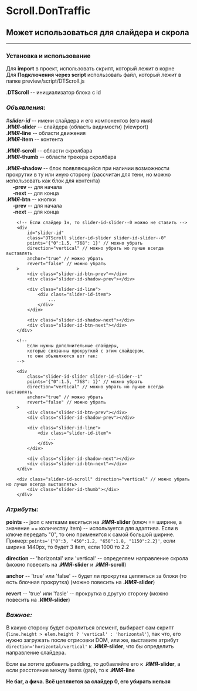 # Scroll.DonTraffic
## Может использоваться для слайдера и скрола

----------------------

### Установка и использование

Для **import** в проект, использовать скрипт, который лежит в корне  
Для **Подключения через script** использовать файл, который лежит в папке preview/script/DTScroll.js  

.**DTScroll** -- инициализатор блока с id  

### *Объявления:*  
#***slider-id*** -- имени слайдера и его компонентов (его имя)  
.***ИМЯ*-slider** -- слайдера (область видимости) (viewport)  
.***ИМЯ*-line** -- области движения  
.***ИМЯ*-item** -- контента  

.***ИМЯ*-scroll** -- области скролбара  
.***ИМЯ*-thumb** -- области трекера скролбара  

.***ИМЯ*-shadow** -- блок появляющийся при наличии возможности прокрутки в ту или иную сторону (рассчитан для тени, но можно использовать как блок для контента)  
    &emsp; **-prev** -- для начала  
    &emsp; **-next** -- для конца  
.***ИМЯ*-btn** -- кнопки  
    &emsp; **-prev** -- для начала  
    &emsp; **-next** -- для конца  


```
    <!-- Если слайдер 1н, то slider-id-slider--0 можно не ставить -->
    <div 
        id="slider-id" 
        class="DTScroll slider-id-slider slider-id-slider--0"
        points='{"0":1.5, "768": 1}' // можно убрать
        direction="vertical" // можно убрать но лучше всегда выставлять
        anchor="true" // можно убрать
        revert="false" // можно убрать
    >
        <div class="slider-id-btn-prev"></div>
        <div class="slider-id-shadow-prev"></div>

        <div class="slider-id-line">
            <div class="slider-id-item">
                ...
            </div>
        </div>

        <div class="slider-id-shadow-next"></div>
        <div class="slider-id-btn-next"></div>
    </div>

    <!-- 
        Если нужны дополнительные слайдеры, 
        которые связанны прокруткой с этим слайдером, 
        то они обьявляются вот так: 
    -->
    
    <div 
        class="slider-id-slider slider-id-slider--1"
        points='{"0":1.5, "768": 1}' // можно убрать
        direction="vertical" // можно убрать но лучше всегда выставлять
        anchor="true" // можно убрать
        revert="false" // можно убрать
    >
        <div class="slider-id-btn-prev"></div>
        <div class="slider-id-shadow-prev"></div>

        <div class="slider-id-line">
            <div class="slider-id-item">
                ...
            </div>
        </div>

        <div class="slider-id-shadow-next"></div>
        <div class="slider-id-btn-next"></div>
    </div>

    <div class="slider-id-scroll" direction="vertical" // можно убрать но лучше всегда выставлять>
        <div class="slider-id-thumb"></div>
    </div>
```

### *Атрибуты:*  
**points** -- json с метками веситься на .***ИМЯ*-slider** (ключ == ширине, а значение == количеству item) -- используется для адаптива. Если в ключе передать "0", то оно применится к самой большой ширине. Пример: `points='{"0":3, "450":1.2, "650":1.8, "1150":2.2}'`, если ширина 1440px, то будет 3 item, если 1000 то 2.2  

**direction** -- 'horizontal' или 'vertical' -- определяем направление скрола (можно повесить на .***ИМЯ*-slider** и .***ИМЯ*-scroll**)  

**anchor** -- 'true' или 'false' -- будет ли прокрутка цепляться за блоки (то есть блочная прокрутка) (можно повесить на .***ИМЯ*-slider**)  

**revert** -- 'true' или 'fasle' -- прокрутка в другую сторону (можно повесить на .***ИМЯ*-slider**)  


### *Важное:*  
В какую сторону будет скролиться элемент, выбирает сам скрипт (`line.height > elem.height ? 'vertical' : 'horizontal'`), так что, его нужно загружать после отрисовки DOM, или же, выставите атрибут `direction='horizontal/vertical'` к .***ИМЯ*-slider**, что бы определить направление слайдера.

Если вы хотите добавить padding, то добавляйте его к .***ИМЯ*-slider**, а если расстояние между items (gap), то к .***ИМЯ*-line**

**Не баг, а фича. Всё цепляется за слайдер 0, его убирать нельзя**